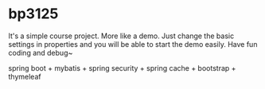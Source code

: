 # bp3125
It's a simple course project. More like a demo.
Just change the basic settings in properties and you will be able to start the demo easily.
Have fun coding and debug~

spring boot + mybatis + spring security + spring cache + bootstrap + thymeleaf
